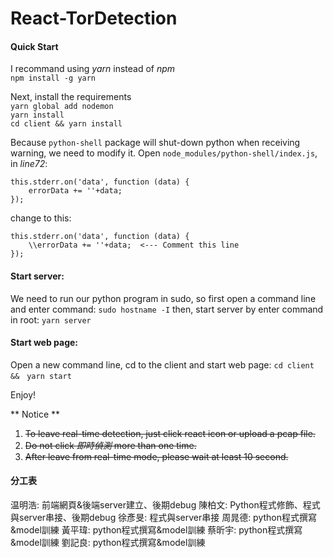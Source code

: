 # React-TorDetection
#### Quick Start
I recommand using *yarn* instead of *npm*  
`npm install -g yarn`  

Next, install the requirements  
`yarn global add nodemon`  
`yarn install`  
`cd client && yarn install`  

Because `python-shell` package will shut-down python when receiving warning, we need to modify it. 
Open `node_modules/python-shell/index.js`, in *line72*: 
```
this.stderr.on('data', function (data) {
    errorData += ''+data;
});
```
change to this: 
```
this.stderr.on('data', function (data) {
    \\errorData += ''+data;  <--- Comment this line
});
```
#### Start server:
We need to run our python program in sudo, 
so first open a command line and enter command:
`sudo hostname -I`
then, start server by enter command in root:
`yarn server`
#### Start web page:
Open a new command line, cd to the client and start web page:
`cd client &&　yarn start`

Enjoy! 

** Notice ** 
1. ~~To leave real-time detection, just click react icon or upload a pcap file.~~ 
2. ~~Do not click *即時偵測* more than one time.~~
3. ~~After leave from real-time mode, please wait at least 10 second.~~

#### 分工表
温明浩: 前端網頁&後端server建立、後期debug
陳柏文: Python程式修飾、程式與server串接、後期debug
徐彥旻: 程式與server串接
周晁德: python程式撰寫&model訓練
黃平瑋: python程式撰寫&model訓練
蔡昕宇: python程式撰寫&model訓練
劉記良: python程式撰寫&model訓練